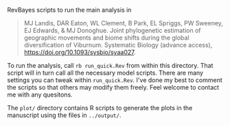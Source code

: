 RevBayes scripts to run the main analysis in

> MJ Landis, DAR Eaton, WL Clement, B Park, EL Spriggs, PW Sweeney, EJ Edwards, & MJ Donoghue. Joint phylogenetic estimation of geographic movements and biome shifts during the global diversification of Viburnum. Systematic Biology (advance access), https://doi.org/10.1093/sysbio/syaa027.

To run the analysis, call `rb run_quick.Rev` from within this directory. That script will in turn call all the necessary model scripts. There are many settings you can tweak within `run_quick.Rev`. I've done my best to comment the scripts so that others may modify them freely. Feel welcome to contact me with any quesitons.

The `plot/` directory contains R scripts to generate the plots in the manuscript using the files in `../output/`.
